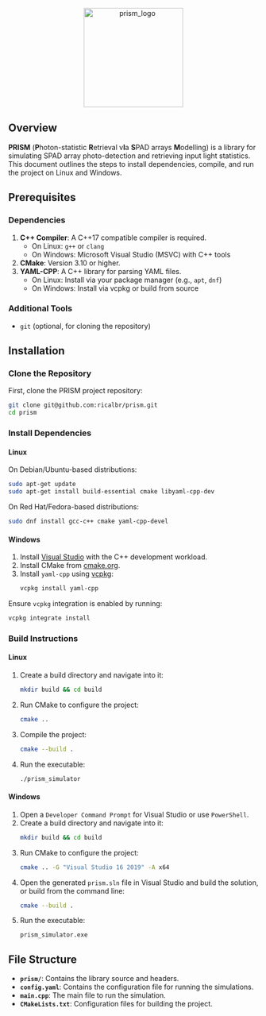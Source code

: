 <p align="center">
  <img src="https://github.com/user-attachments/assets/d35a5529-2c19-4dbb-89b6-ece1fc890b8a" alt="prism_logo" align="center" width="200"/>
</p>

## Overview
**PRISM** (**P**hoton-statistic **R**etrieval v**I**a **S**PAD arrays **M**odelling) is a library for simulating SPAD array photo-detection and retrieving input light statistics. This document outlines the steps to install dependencies, compile, and run the project on Linux and Windows.

## Prerequisites

### Dependencies
1. **C++ Compiler**: A C++17 compatible compiler is required.
   - On Linux: `g++` or `clang`
   - On Windows: Microsoft Visual Studio (MSVC) with C++ tools
2. **CMake**: Version 3.10 or higher.
3. **YAML-CPP**: A C++ library for parsing YAML files.
   - On Linux: Install via your package manager (e.g., `apt`, `dnf`)
   - On Windows: Install via vcpkg or build from source

### Additional Tools
- `git` (optional, for cloning the repository)

## Installation

### Clone the Repository
First, clone the PRISM project repository:
```bash
git clone git@github.com:ricalbr/prism.git
cd prism
```

### Install Dependencies

#### Linux
On Debian/Ubuntu-based distributions:
```bash
sudo apt-get update
sudo apt-get install build-essential cmake libyaml-cpp-dev
```
On Red Hat/Fedora-based distributions:
```bash
sudo dnf install gcc-c++ cmake yaml-cpp-devel
```

#### Windows
1. Install [Visual Studio](https://visualstudio.microsoft.com/) with the C++ development workload.
2. Install CMake from [cmake.org](https://cmake.org/).
3. Install `yaml-cpp` using [vcpkg](https://vcpkg.io/):
   ```bash
   vcpkg install yaml-cpp
   ```

Ensure `vcpkg` integration is enabled by running:
```bash
vcpkg integrate install
```

### Build Instructions

#### Linux
1. Create a build directory and navigate into it:
   ```bash
   mkdir build && cd build
   ```
2. Run CMake to configure the project:
   ```bash
   cmake ..
   ```
3. Compile the project:
   ```bash
   cmake --build .
   ```
4. Run the executable:
   ```bash
   ./prism_simulator
   ```

#### Windows
1. Open a `Developer Command Prompt` for Visual Studio or use `PowerShell`.
2. Create a build directory and navigate into it:
   ```bash
   mkdir build && cd build
   ```
3. Run CMake to configure the project:
   ```bash
   cmake .. -G "Visual Studio 16 2019" -A x64
   ```
4. Open the generated `prism.sln` file in Visual Studio and build the solution, or build from the command line:
   ```bash
   cmake --build .
   ```
5. Run the executable:
   ```
   prism_simulator.exe
   ```

## File Structure
- **`prism/`**: Contains the library source and headers.
- **`config.yaml`**: Contains the configuration file for running the simulations.
- **`main.cpp`**: The main file to run the simulation.
- **`CMakeLists.txt`**: Configuration files for building the project.
